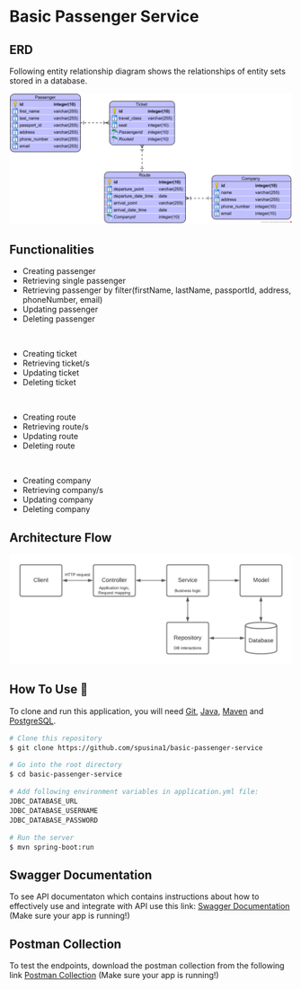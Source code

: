 # Basic Passenger Service

## ERD
Following entity relationship diagram shows the relationships of entity sets stored in a database.
</br>

![ERD](https://github.com/spusina1/basic-passenger-service/blob/8228545a353813fb7d65c2867ae9dc90d8462cda/src/main/resources/img/basic-passenger-service-erd.png)

## Functionalities
* Creating passenger
* Retrieving single passenger
* Retrieving passenger by filter(firstName, lastName, passportId, address, phoneNumber, email)
* Updating passenger
* Deleting passenger
</br>

* Creating ticket
* Retrieving ticket/s
* Updating ticket
* Deleting ticket

</br>

* Creating route
* Retrieving route/s
* Updating route
* Deleting route

</br>

* Creating company
* Retrieving company/s
* Updating company
* Deleting company


## Architecture Flow
![ArhitectureFlow](https://github.com/spusina1/basic-passenger-service/blob/1d742989dd19f1b85cc36753a59130aa7d85426b/src/main/resources/img/arhitecture.png)


## How To Use :wrench:

To clone and run this application, you will need [Git](https://git-scm.com), [Java](https://www.oracle.com/java/technologies/javase-downloads.html),
[Maven](https://maven.apache.org/download.cgi) and [PostgreSQL](https://www.postgresql.org/download/).

```bash
# Clone this repository
$ git clone https://github.com/spusina1/basic-passenger-service
```

```bash
# Go into the root directory
$ cd basic-passenger-service
```

```bash
# Add following environment variables in application.yml file:
JDBC_DATABASE_URL
JDBC_DATABASE_USERNAME
JDBC_DATABASE_PASSWORD
```

```bash
# Run the server
$ mvn spring-boot:run
```

## Swagger Documentation
To see API documentaton which contains instructions about how to effectively use and integrate with API use this link:
[Swagger Documentation](http://localhost:8080/swagger-ui/index.html?configUrl=/v3/api-docs/swagger-config)
(Make sure your app is running!)

## Postman Collection
To test the endpoints, download the postman collection from the following link [Postman Collection](https://drive.google.com/file/d/1eBnYuz8s4c2ze-JIsdRESs6QZXshaAXP/view?usp=sharing) (Make sure your app is running!)
